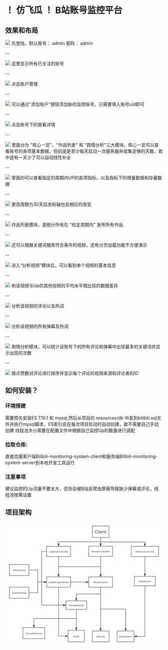 # ！ 仿飞瓜 ！ B站账号监控平台

## 效果和布局

![](https://gulimall-shao.oss-cn-guangzhou.aliyuncs.com/png/01.png "")
先登陆，默认账号： admin 密码： admin

--

![](https://gulimall-shao.oss-cn-guangzhou.aliyuncs.com/png/02.png "")
这里显示所有已关注的账号

--

![](https://gulimall-shao.oss-cn-guangzhou.aliyuncs.com/png/03.png "")
点击账户管理

--

![](https://gulimall-shao.oss-cn-guangzhou.aliyuncs.com/png/04.png "")
可以通过"添加账户"按钮添加新的监控账号，只需要填入账号uid即可

--


![](https://gulimall-shao.oss-cn-guangzhou.aliyuncs.com/png/05.png "")
点击账号下的查看详情

--

![](https://gulimall-shao.oss-cn-guangzhou.aliyuncs.com/png/06.png "")
里面分为 "核心一览"、"作品列表" 和 "舆情分析"三大模块，核心一览可以查看账号的各项基本数据，但前提是至少每天启动一次服务器并收集足够的天数，若中途有一天少了可以自动线性补全

--

![](https://gulimall-shao.oss-cn-guangzhou.aliyuncs.com/png/07.png "")
里面的可以查看指定的周期内UP的各项指标，以及指标下的增量数据和存量数据

--

![](https://gulimall-shao.oss-cn-guangzhou.aliyuncs.com/png/08.png "")
更改周期为30天后坐标轴也会相应的改变

--

![](https://gulimall-shao.oss-cn-guangzhou.aliyuncs.com/png/09.png "")
作品列表模块，是统计所有在 "给定周期内" 发布所有作品

--

![](https://gulimall-shao.oss-cn-guangzhou.aliyuncs.com/png/10.png "")
还可以根据关键词搜索符合条件的视频，还有分页加载功能不方便演示

--

![](https://gulimall-shao.oss-cn-guangzhou.aliyuncs.com/png/10-1.png "")
进入“分析视频”模块后，可以看到单个视频的基本信息

--

![](https://gulimall-shao.oss-cn-guangzhou.aliyuncs.com/png/10-2.png "")
和该视频与Up的其他视频的平均水平相比较的数据差异

--

![](https://gulimall-shao.oss-cn-guangzhou.aliyuncs.com/png/10-3.png "")
分析该视频的评论以及热词

--

![](https://gulimall-shao.oss-cn-guangzhou.aliyuncs.com/png/10-4.png "")
分析该视频的所有弹幕及热词

--

![](https://gulimall-shao.oss-cn-guangzhou.aliyuncs.com/png/11.png "")
舆情分析模块，可以统计该账号下的所有评论和弹幕中出现最多的关键词并显示出现的次数

--

![](https://gulimall-shao.oss-cn-guangzhou.aliyuncs.com/png/12.png "")
按点赞数对评论进行排序并显示每个评论的视频来源和评论者的ID

## 如何安装？

### 环境搭建
需要预先安装ES 7.10.1 和 mysql,然后从项目的 resources/db 中拿到bilibili.sql文件并执行mysql脚本，ES索引会在每次项目启动时自动创建，故不需要自己手动创建
线程池大小需要在配置文件中根据自己监控Up的数量进行调配
### 拉取仓库:
直接克隆客户端Bilibili-monitoring-system-client和服务端Bilibili-monitoring-system-server到本地开发工具运行
### 注意事项
建议监控的Up流量不要太大，否则会被B站反爬虫屏蔽导致缺少弹幕或评论，线程池按需设置
## 项目架构

![](项目架构图.svg "")



